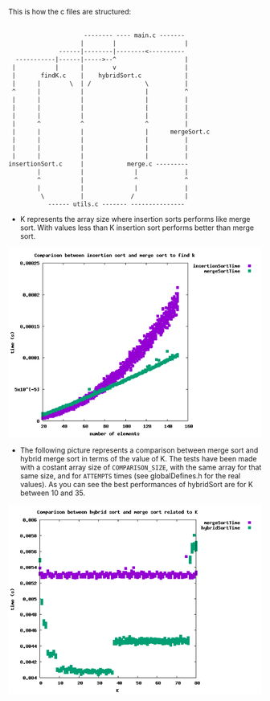 This is how the c files are structured:
```

                     -------- ---- main.c -------
                    |        |                   |
              ------|--------|--------<----------   
  -----------|------|----->--^                   |
 |           |      |        v                   |
 |       findK.c    |    hybridSort.c            |
 |      |        \  | /               \          |
 ^      |           |                 |          ^
 |      |           |                 |          |
 |      |           |                 |          |
 |      |           |                 |          |
 |      ^           ^                 ^          |
 |      |           |                 |      mergeSort.c
 |      |           |                 |          |
 |      |           |                 |          |
 |      |           |                 |          |
insertionSort.c     |            merge.c ---------
        |           |              |             |
        ^           |              ^             ^
        |           |              |             |
         \          |             /              |
           ------ utils.c ------- ---------------
```

- K represents the array size where insertion sorts performs like merge sort.
  With values less than K insertion sort performs better than merge sort. 

![findk.png](https://raw.githubusercontent.com/free-unife/algorithms-and-data-structures/master/src/training16/assignments/c_version/00-hybridMergeSort/images/findk.png)

- The following picture represents a comparison between merge sort and hybrid 
  merge sort in terms of the value of K. The tests have been made with a 
  costant array size of `COMPARISON_SIZE`, with the same array for that same 
  size, and for `ATTEMPTS` times (see globalDefines.h for the real values). As 
  you can see the best performances of hybridSort are for K between 10 and 35. 

![comparison.png](https://raw.githubusercontent.com/free-unife/algorithms-and-data-structures/master/src/training16/assignments/c_version/00-hybridMergeSort/images/comparison.png)

